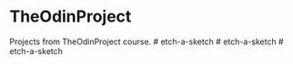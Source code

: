 # TheOdinProject
Projects from TheOdinProject course.
#   e t c h - a - s k e t c h  
 #   e t c h - a - s k e t c h  
 #   e t c h - a - s k e t c h  
 